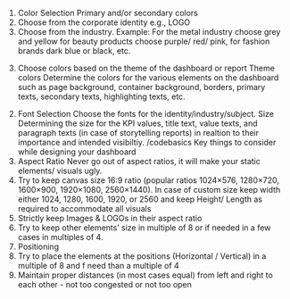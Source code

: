 1. Color Selection
 Primary and/or secondary colors 
1. Choose from the corporate identity e.g., LOGO 
2. Choose from the industry. Example: For the metal industry choose grey and yellow 
for beauty products choose purple/ red/ pink, for fashion brands dark blue or black, etc.
 3) Choose colors based on the theme of the dashboard or report
 Theme colors 
Determine the colors for the various elements on the dashboard such as page 
background, container background, borders, primary texts, secondary texts, 
highlighting texts, etc. 
2. Font Selection
 Choose the fonts for the identity/industry/subject. 
Size 
Determining the size for the KPI values, title text, value texts, and paragraph texts (in 
case of storytelling reports) in realtion to their importance and intended visibiltiy.
/codebasics
 Key things to consider while designing your 
dashboard
 3. Aspect Ratio
 Never go out of aspect ratios, it will make your static elements/ visuals ugly. 
1. Try to keep canvas size 16:9 ratio (popular ratios 1024×576, 1280×720, 1600×900, 
1920×1080, 2560×1440). In case of custom size keep width either 1024, 1280, 1600, 
1920, or 2560 and keep Height/ Length as required to accommodate all visuals
 2. Strictly keep Images & LOGOs in their aspect ratio
 3. Try to keep other elements’ size in multiple of 8 or if needed in a few cases in 
multiples of 4.
 4.  Positioning
 1. Try to place the elements at the positions (Horizontal / Vertical) in a multiple 
of 8 and f need than a multiple of 4
 2. Maintain proper distances (in most cases equal) from left and right to each 
other - not too congested or not too open

